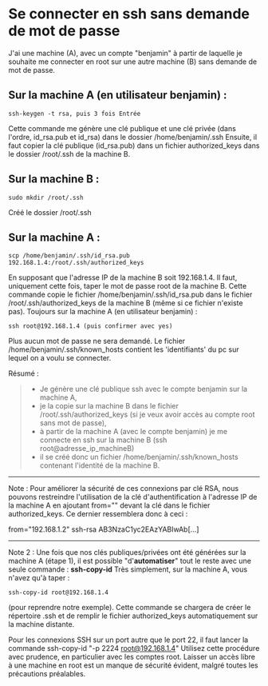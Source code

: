 # Se connecter en ssh sans demande de mot de passe #

J'ai une machine (A), avec un compte "benjamin" à partir de laquelle je souhaite me connecter en root sur une autre machine (B) sans demande de mot de passe.

## Sur la machine A (en utilisateur benjamin) : ##

	ssh-keygen -t rsa, puis 3 fois Entrée
Cette commande me génère une clé publique et une clé privée (dans l'ordre, id_rsa.pub et id_rsa) dans le dossier /home/benjamin/.ssh
Ensuite, il faut copier la clé publique (id_rsa.pub) dans un fichier authorized_keys dans le dossier /root/.ssh de la machine B.


## Sur la machine B : ##

	sudo mkdir /root/.ssh
Créé le dossier /root/.ssh

## Sur la machine A : ##

	scp /home/benjamin/.ssh/id_rsa.pub 192.168.1.4:/root/.ssh/authorized_keys
En supposant que l'adresse IP de la machine B soit 192.168.1.4.
Il faut, uniquement cette fois, taper le mot de passe root de la machine B. Cette commande copie le fichier /home/benjamin/.ssh/id_rsa.pub dans le fichier /root/.ssh/authorized_keys de la machine B (même si ce fichier n'existe pas).
Toujours sur la machine A (en utilisateur benjamin) :

	ssh root@192.168.1.4 (puis confirmer avec yes)

Plus aucun mot de passe ne sera demandé.
Le fichier /home/benjamin/.ssh/known_hosts contient les 'identifiants' du pc sur lequel on a voulu se connecter.

Résumé :
> - Je génère une clé publique ssh avec le compte benjamin sur la machine A,
> - je la copie sur la machine B dans le fichier /root/.ssh/authorized_keys (si je veux avoir accès au compte root sans mot de passe),
> - à partir de la machine A (avec le compte benjamin) je me connecte en ssh sur la machine B (ssh root@adresse_ip_machineB)
> - il se créé donc un fichier /home/benjamin/.ssh/known_hosts contenant l'identité de la machine B.

----------


Note : Pour améliorer la sécurité de ces connexions par clé RSA, nous pouvons restreindre l'utilisation de la clé d'authentification à l'adresse IP de la machine A en ajoutant from="" devant la clé dans le fichier authorized_keys.
Ce dernier ressemblera donc à ceci :


from="192.168.1.2" ssh-rsa AB3NzaC1yc2EAzYABIwAb[...]


----------


Note 2 : Une fois que nos clés publiques/privées ont été générées sur la machine A (étape 1), il est possible "d'**automatiser**" tout le reste avec une seule commande : **ssh-copy-id**
Très simplement, sur la machine A, vous n'avez qu'à taper :

	ssh-copy-id root@192.168.1.4 
(pour reprendre notre exemple). Cette commande se chargera de créer le répertoire .ssh et de remplir le fichier authorized_keys automatiquement sur la machine distante.

Pour les connexions SSH sur un port autre que le port 22, il faut lancer la commande ssh-copy-id "-p 2224 root@192.168.1.4" Utilisez cette procédure avec prudence, en particulier avec les comptes root.
Laisser un accès libre à une machine en root est un manque de sécurité évident, malgré toutes les précautions préalables.